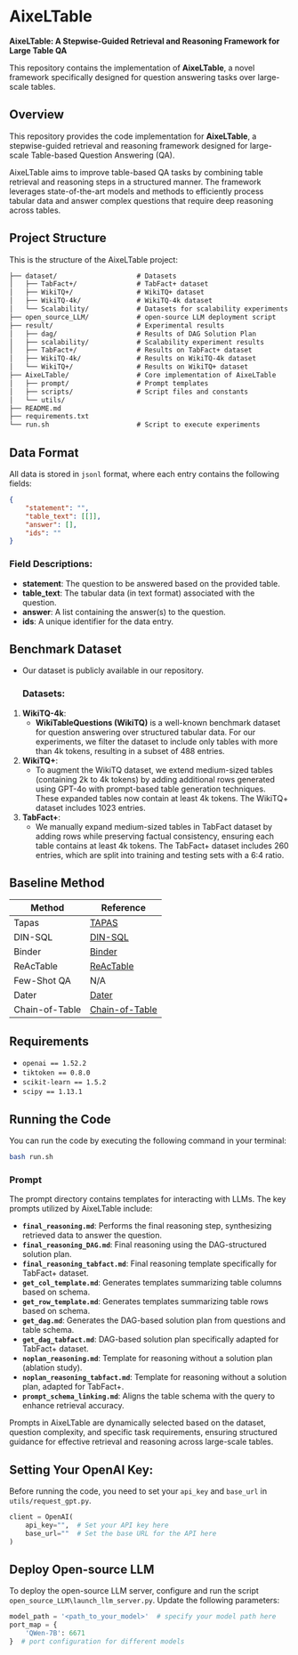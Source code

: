 # AixeLTable

**AixeLTable: A Stepwise-Guided Retrieval and Reasoning Framework for Large Table QA**

This repository contains the implementation of **AixeLTable**, a novel framework specifically designed for question answering tasks over large-scale tables.

## Overview

This repository provides the code implementation for **AixeLTable**, a stepwise-guided retrieval and reasoning framework designed for large-scale Table-based Question Answering (QA). 

AixeLTable aims to improve table-based QA tasks by combining table retrieval and reasoning steps in a structured manner. The framework leverages state-of-the-art models and methods to efficiently process tabular data and answer complex questions that require deep reasoning across tables.

## Project Structure

This is the structure of the AixeLTable project:

```latex
├── dataset/                    # Datasets
│   ├── TabFact+/               # TabFact+ dataset
│   ├── WikiTQ+/                # WikiTQ+ dataset
│   ├── WikiTQ-4k/              # WikiTQ-4k dataset
│   └── Scalability/            # Datasets for scalability experiments
├── open_source_LLM/            # open-source LLM deployment script
├── result/                     # Experimental results
│   ├── dag/                    # Results of DAG Solution Plan
│   ├── scalability/            # Scalability experiment results
│   ├── TabFact+/               # Results on TabFact+ dataset
│   ├── WikiTQ-4k/              # Results on WikiTQ-4k dataset
│   └── WikiTQ+/                # Results on WikiTQ+ dataset
├── AixeLTable/                 # Core implementation of AixeLTable
│   ├── prompt/                 # Prompt templates
│   ├── scripts/                # Script files and constants
│   └── utils/                  
├── README.md                   
├── requirements.txt            
└── run.sh                      # Script to execute experiments
```

## Data Format

All data is stored in `jsonl` format, where each entry contains the following fields:

```json
{
    "statement": "", 
    "table_text": [[]], 
    "answer": [], 
    "ids": ""
}
```

### Field Descriptions:

- **statement**: The question to be answered based on the provided table.
- **table_text**: The tabular data (in text format) associated with the question.
- **answer**: A list containing the answer(s) to the question.
- **ids**: A unique identifier for the data entry.

## Benchmark Dataset

+ Our dataset is publicly available in our repository.

  ### Datasets:
  
1. **WikiTQ-4k**:
     - **WikiTableQuestions (WikiTQ)** is a well-known benchmark dataset for question answering over structured tabular data. For our experiments, we filter the dataset to include only tables with more than 4k tokens, resulting in a subset of 488 entries.
2. **WikiTQ+**:
     - To augment the WikiTQ dataset, we extend medium-sized tables (containing 2k to 4k tokens) by adding additional rows generated using GPT-4o with prompt-based table generation techniques. These expanded tables now contain at least 4k tokens. The WikiTQ+ dataset includes 1023 entries.
3. **TabFact+**:
     + We manually expand medium-sized tables in TabFact dataset by adding rows while preserving factual consistency, ensuring each table contains at least 4k tokens. The TabFact+ dataset includes 260 entries, which are split into training and testing sets with a 6:4 ratio.

## Baseline Method

| Method         | Reference                                                    |
| -------------- | ------------------------------------------------------------ |
| Tapas          | [TAPAS](https://huggingface.co/docs/transformers/model_doc/tapas) |
| DIN-SQL        | [DIN-SQL](https://github.com/madhup/DIN-SQL)                 |
| Binder         | [Binder](https://github.com/zsong96wisc/Binder-TableQA)      |
| ReAcTable      | [ReAcTable](https://github.com/yunjiazhang/reactable)        |
| Few-Shot QA    | N/A                                                          |
| Dater          | [Dater](https://arxiv.org/pdf/2301.13808)                    |
| Chain-of-Table | [Chain-of-Table](https://github.com/google-research/chain-of-table) |

## Requirements

+ `openai == 1.52.2`
+ `tiktoken == 0.8.0`
+ `scikit-learn == 1.5.2`
+ `scipy == 1.13.1`

## Running the Code

You can run the code by executing the following command in your terminal:

```bash
bash run.sh
```

### Prompt

The prompt directory contains templates for interacting with LLMs. The key prompts utilized by AixeLTable include:

- **`final_reasoning.md`**: Performs the final reasoning step, synthesizing retrieved data to answer the question.
- **`final_reasoning_DAG.md`**: Final reasoning using the DAG-structured solution plan.
- **`final_reasoning_tabfact.md`**: Final reasoning template specifically for TabFact+ dataset.
- **`get_col_template.md`**: Generates templates summarizing table columns based on schema.
- **`get_row_template.md`**: Generates templates summarizing table rows based on schema.
- **`get_dag.md`**: Generates the DAG-based solution plan from questions and table schema.
- **`get_dag_tabfact.md`**: DAG-based solution plan specifically adapted for TabFact+ dataset.
- **`noplan_reasoning.md`**: Template for reasoning without a solution plan (ablation study).
- **`noplan_reasoning_tabfact.md`**: Template for reasoning without a solution plan, adapted for TabFact+.
- **`prompt_schema_linking.md`**: Aligns the table schema with the query to enhance retrieval accuracy.

Prompts in AixeLTable are dynamically selected based on the dataset, question complexity, and specific task requirements, ensuring structured guidance for effective retrieval and reasoning across large-scale tables.

## Setting Your OpenAI Key:

Before running the code, you need to set your `api_key` and `base_url` in `utils/request_gpt.py`.

```python
client = OpenAI(
    api_key="",  # Set your API key here
    base_url=""  # Set the base URL for the API here
)
```

## Deploy Open-source LLM

To deploy the open-source LLM server, configure and run the script `open_source_LLM\launch_llm_server.py`. Update the following parameters:

```python
model_path = '<path_to_your_model>'  # specify your model path here
port_map = {
    'QWen-7B': 6671
}  # port configuration for different models
```
